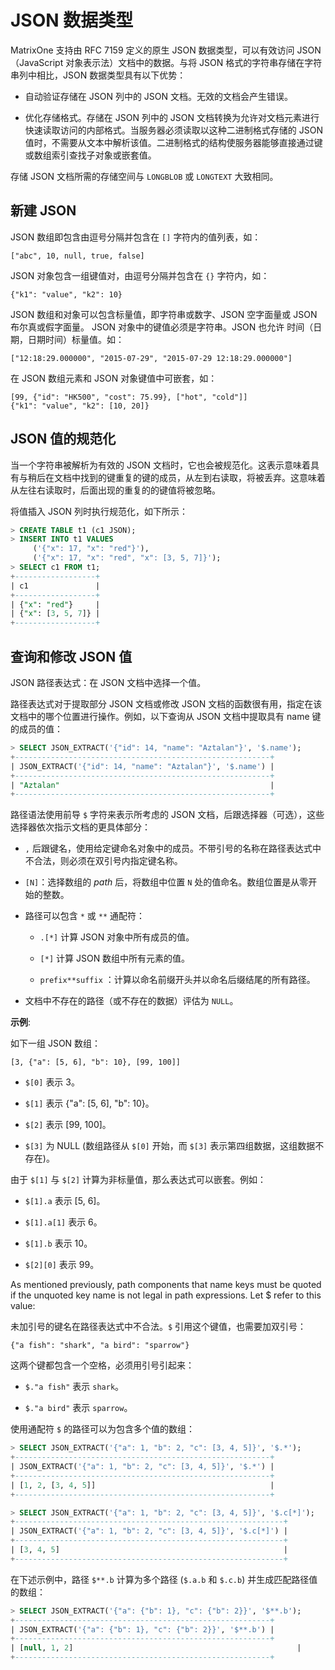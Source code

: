 # JSON 数据类型

MatrixOne 支持由 RFC 7159 定义的原生 JSON 数据类型，可以有效访问 JSON（JavaScript 对象表示法）文档中的数据。与将 JSON 格式的字符串存储在字符串列中相比，JSON 数据类型具有以下优势：

- 自动验证存储在 JSON 列中的 JSON 文档。无效的文档会产生错误。

- 优化存储格式。存储在 JSON 列中的 JSON 文档转换为允许对文档元素进行快速读取访问的内部格式。当服务器必须读取以这种二进制格式存储的 JSON 值时，不需要从文本中解析该值。二进制格式的结构使服务器能够直接通过键或数组索引查找子对象或嵌套值。

存储 JSON 文档所需的存储空间与 `LONGBLOB` 或 `LONGTEXT` 大致相同。

## 新建 JSON

JSON 数组即包含由逗号分隔并包含在 `[]` 字符内的值列表，如：

```
["abc", 10, null, true, false]
```

JSON 对象包含一组键值对，由逗号分隔并包含在 `{}` 字符内，如：

```
{"k1": "value", "k2": 10}
```

JSON 数组和对象可以包含标量值，即字符串或数字、JSON 空字面量或 JSON 布尔真或假字面量。 JSON 对象中的键值必须是字符串。JSON 也允许 时间（日期，日期时间）标量值。如：

```
["12:18:29.000000", "2015-07-29", "2015-07-29 12:18:29.000000"]
```

在 JSON 数组元素和 JSON 对象键值中可嵌套，如：

```
[99, {"id": "HK500", "cost": 75.99}, ["hot", "cold"]]
{"k1": "value", "k2": [10, 20]}
```

## JSON 值的规范化

当一个字符串被解析为有效的 JSON 文档时，它也会被规范化。这表示意味着具有与稍后在文档中找到的键重复的键的成员，从左到右读取，将被丢弃。这意味着从左往右读取时，后面出现的重复的的键值将被忽略。

将值插入 JSON 列时执行规范化，如下所示：

```sql
> CREATE TABLE t1 (c1 JSON);
> INSERT INTO t1 VALUES
     ('{"x": 17, "x": "red"}'),
     ('{"x": 17, "x": "red", "x": [3, 5, 7]}');
> SELECT c1 FROM t1;
+------------------+
| c1               |
+------------------+
| {"x": "red"}     |
| {"x": [3, 5, 7]} |
+------------------+
```

## 查询和修改 JSON 值

JSON 路径表达式：在 JSON 文档中选择一个值。

路径表达式对于提取部分 JSON 文档或修改 JSON 文档的函数很有用，指定在该文档中的哪个位置进行操作。例如，以下查询从 JSON 文档中提取具有 name 键的成员的值：

```sql
> SELECT JSON_EXTRACT('{"id": 14, "name": "Aztalan"}', '$.name');
+---------------------------------------------------------+
| JSON_EXTRACT('{"id": 14, "name": "Aztalan"}', '$.name') |
+---------------------------------------------------------+
| "Aztalan"                                               |
+---------------------------------------------------------+
```

路径语法使用前导 `$` 字符来表示所考虑的 JSON 文档，后跟选择器（可选），这些选择器依次指示文档的更具体部分：

- `,` 后跟键名，使用给定键命名对象中的成员。不带引号的名称在路径表达式中不合法，则必须在双引号内指定键名称。

- `[N]`：选择数组的 *path* 后，将数组中位置 `N` 处的值命名。数组位置是从零开始的整数。

- 路径可以包含 `*` 或 `**` 通配符：

   + `.[*]` 计算 JSON 对象中所有成员的值。

   + `[*]` 计算 JSON 数组中所有元素的值。

   + `prefix**suffix` ：计算以命名前缀开头并以命名后缀结尾的所有路径。

- 文档中不存在的路径（或不存在的数据）评估为 `NULL`。

**示例**:

如下一组 JSON 数组：

```
[3, {"a": [5, 6], "b": 10}, [99, 100]]
```

- `$[0]` 表示 3。

- `$[1]` 表示 {"a": [5, 6], "b": 10}。

- `$[2]` 表示 [99, 100]。

- `$[3]` 为 NULL (数组路径从 `$[0]` 开始，而 `$[3]` 表示第四组数据，这组数据不存在)。

由于 `$[1]` 与 `$[2]` 计算为非标量值，那么表达式可以嵌套。例如：

- `$[1].a` 表示 [5, 6]。

- `$[1].a[1]` 表示 6。

- `$[1].b` 表示 10。

- `$[2][0]` 表示 99。

As mentioned previously, path components that name keys must be quoted if the unquoted key name is not legal in path expressions. Let $ refer to this value:

未加引号的键名在路径表达式中不合法。`$` 引用这个键值，也需要加双引号：

```
{"a fish": "shark", "a bird": "sparrow"}
```

这两个键都包含一个空格，必须用引号引起来：

- `$."a fish"` 表示 `shark`。

- `$."a bird"` 表示 `sparrow`。

使用通配符 `$` 的路径可以为包含多个值的数组：

```sql
> SELECT JSON_EXTRACT('{"a": 1, "b": 2, "c": [3, 4, 5]}', '$.*');
+---------------------------------------------------------+
| JSON_EXTRACT('{"a": 1, "b": 2, "c": [3, 4, 5]}', '$.*') |
+---------------------------------------------------------+
| [1, 2, [3, 4, 5]]                                       |
+---------------------------------------------------------+

> SELECT JSON_EXTRACT('{"a": 1, "b": 2, "c": [3, 4, 5]}', '$.c[*]');
+------------------------------------------------------------+
| JSON_EXTRACT('{"a": 1, "b": 2, "c": [3, 4, 5]}', '$.c[*]') |
+------------------------------------------------------------+
| [3, 4, 5]                                                  |
+------------------------------------------------------------+
```

在下述示例中，路径 `$**.b` 计算为多个路径 (`$.a.b` 和 `$.c.b`) 并生成匹配路径值的数组：

```sql
> SELECT JSON_EXTRACT('{"a": {"b": 1}, "c": {"b": 2}}', '$**.b');
+---------------------------------------------------------+
| JSON_EXTRACT('{"a": {"b": 1}, "c": {"b": 2}}', '$**.b') |
+---------------------------------------------------------+
| [null, 1, 2]                                                  |
+---------------------------------------------------------+
```
